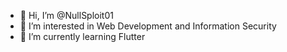 - 👋 Hi, I’m @NullSploit01
- 👀 I’m interested in Web Development and Information Security
- 🌱 I’m currently learning Flutter

<!---
NullSploit01/NullSploit01 is a ✨ special ✨ repository because its `README.md` (this file) appears on your GitHub profile.
You can click the Preview link to take a look at your changes.
--->
